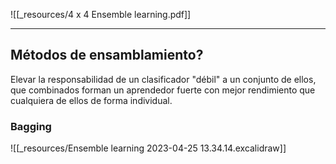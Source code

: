 ![[_resources/4 x 4 Ensemble learning.pdf]]

---

## Métodos de ensamblamiento?
Elevar la responsabilidad de un clasificador "débil" a un conjunto de ellos, que combinados forman un aprendedor fuerte con mejor rendimiento que cualquiera de ellos de forma individual.

### Bagging
![[_resources/Ensemble learning 2023-04-25 13.34.14.excalidraw]]